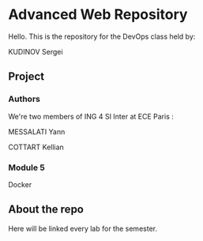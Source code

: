 # Advanced Web Repository

Hello. This is the repository for the DevOps class held by:

KUDINOV Sergei

## Project

### Authors

We're two members of ING 4 SI Inter at ECE Paris : 

MESSALATI Yann

COTTART Kellian

### Module 5

Docker

## About the repo

Here will be linked every lab for the semester.
